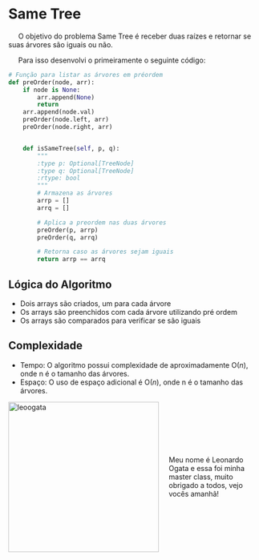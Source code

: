 # Same Tree

&nbsp;&nbsp;&nbsp;&nbsp; O objetivo do problema Same Tree é receber duas raízes e retornar se suas árvores são iguais ou não. 

&nbsp;&nbsp;&nbsp;&nbsp; Para isso desenvolvi o primeiramente o seguinte código: 

```python
# Função para listar as árvores em préordem
def preOrder(node, arr):
    if node is None:
        arr.append(None)
        return
    arr.append(node.val)
    preOrder(node.left, arr)
    preOrder(node.right, arr)


    def isSameTree(self, p, q):
        """
        :type p: Optional[TreeNode]
        :type q: Optional[TreeNode]
        :rtype: bool
        """
        # Armazena as árvores
        arrp = []
        arrq = []

        # Aplica a preordem nas duas árvores
        preOrder(p, arrp)
        preOrder(q, arrq)

        # Retorna caso as árvores sejam iguais
        return arrp == arrq


```

## Lógica do Algoritmo
- Dois arrays são criados, um para cada árvore
- Os arrays são preenchidos com cada árvore utilizando pré ordem
- Os arrays são comparados para verificar se são iguais

## Complexidade
- Tempo: O algoritmo possui complexidade de aproximadamente O($n$), onde n é o tamanho das árvores.
- Espaço: O uso de espaço adicional é O(${n}$), onde n é o tamanho das árvores.

<div style="display: flex; align-items: center; justify-content: center;">
    <img src="leoogata9.jpg" alt="leoogata" style="width: 300px; height: auto; margin-right: 20px;">
    <div>
        <p>Meu nome é Leonardo Ogata e essa foi minha master class, muito obrigado a todos, vejo vocês amanhã!</p>
    </div>
</div>
